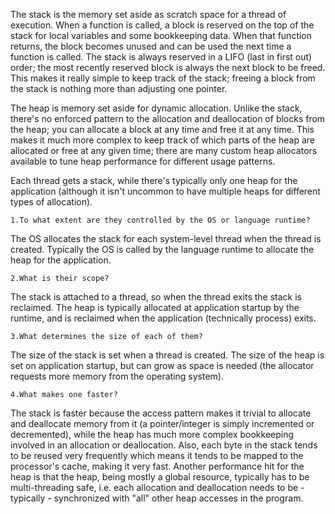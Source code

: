 The stack is the memory set aside as scratch space for a thread of execution. When a function is called, a block is reserved on the top of the stack for local variables and some bookkeeping data. When that function returns, the block becomes unused and can be used the next time a function is called. The stack is always reserved in a LIFO (last in first out) order; the most recently reserved block is always the next block to be freed. This makes it really simple to keep track of the stack; freeing a block from the stack is nothing more than adjusting one pointer.

The heap is memory set aside for dynamic allocation. Unlike the stack, there's no enforced pattern to the allocation and deallocation of blocks from the heap; you can allocate a block at any time and free it at any time. This makes it much more complex to keep track of which parts of the heap are allocated or free at any given time; there are many custom heap allocators available to tune heap performance for different usage patterns.

Each thread gets a stack, while there's typically only one heap for the application (although it isn't uncommon to have multiple heaps for different types of allocation).

```
1.To what extent are they controlled by the OS or language runtime?
```
The OS allocates the stack for each system-level thread when the thread is created. Typically the OS is called by the language runtime to allocate the heap for the application.

```
2.What is their scope?
```
The stack is attached to a thread, so when the thread exits the stack is reclaimed. The heap is typically allocated at application startup by the runtime, and is reclaimed when the application (technically process) exits.

```
3.What determines the size of each of them?
```
The size of the stack is set when a thread is created. The size of the heap is set on application startup, but can grow as space is needed (the allocator requests more memory from the operating system).

```
4.What makes one faster?
```
The stack is faster because the access pattern makes it trivial to allocate and deallocate memory from it (a pointer/integer is simply incremented or decremented), while the heap has much more complex bookkeeping involved in an allocation or deallocation. Also, each byte in the stack tends to be reused very frequently which means it tends to be mapped to the processor's cache, making it very fast. Another performance hit for the heap is that the heap, being mostly a global resource, typically has to be multi-threading safe, i.e. each allocation and deallocation needs to be - typically - synchronized with "all" other heap accesses in the program.

